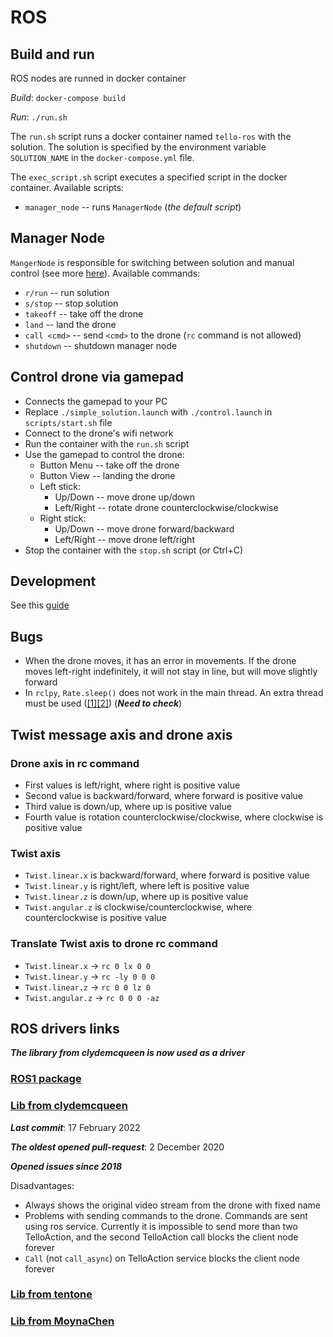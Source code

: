 # ROS

## Build and run

ROS nodes are runned in docker container

*Build*: `docker-compose build`

*Run*: `./run.sh`

The `run.sh` script runs a docker container named `tello-ros` with the solution.
The solution is specified by the environment variable `SOLUTION_NAME` in the `docker-compose.yml` file.

The `exec_script.sh` script executes a specified script in the docker container. Available scripts:
* `manager_node` -- runs `ManagerNode` (*the default script*)

## Manager Node

`MangerNode` is responsible for switching between solution and manual control (see more [here](./wiki/development.md#node-managernode)).
Available commands:
* `r/run` -- run solution
* `s/stop` -- stop solution
* `takeoff` -- take off the drone
* `land` -- land the drone
* `call <cmd>` -- send `<cmd>` to the drone (`rc` command is not allowed)
* `shutdown` -- shutdown manager node

## Control drone via gamepad

* Connects the gamepad to your PC
* Replace `./simple_solution.launch` with `./control.launch` in `scripts/start.sh` file
* Connect to the drone's wifi network
* Run the container with the `run.sh` script
* Use the gamepad to control the drone:
  * Button Menu -- take off the drone
  * Button View -- landing the drone
  * Left stick:
    * Up/Down -- move drone up/down
    * Left/Right -- rotate drone counterclockwise/clockwise
  * Right stick:
    * Up/Down -- move drone forward/backward
    * Left/Right -- move drone left/right
* Stop the container with the `stop.sh` script (or Ctrl+C)

## Development

See this [guide](./wiki/development.md)

## Bugs

* When the drone moves, it has an error in movements. If the drone moves left-right indefinitely, it will not stay in line, but will move slightly forward
* In `rclpy`, `Rate.sleep()` does not work in the main thread. An extra thread must be used ([[1]](https://docs.ros.org/en/rolling/How-To-Guides/Sync-Vs-Async.html)[[2]](https://answers.ros.org/question/358343/rate-and-sleep-function-in-rclpy-library-for-ros2/)) (***Need to check***)

## Twist message axis and drone axis

### Drone axis in rc command

* First values is left/right, where right is positive value
* Second value is backward/forward, where forward is positive value
* Third value is down/up, where up is positive value
* Fourth value is rotation counterclockwise/clockwise, where clockwise is positive value

### Twist axis

* `Twist.linear.x` is backward/forward, where forward is positive value
* `Twist.linear.y` is right/left, where left is positive value
* `Twist.linear.z` is down/up, where up is positive value
* `Twist.angular.z` is clockwise/counterclockwise, where counterclockwise is positive value

### Translate Twist axis to drone rc command

* `Twist.linear.x` -> `rc 0 lx 0 0`
* `Twist.linear.y` -> `rc -ly 0 0 0`
* `Twist.linear.z` -> `rc 0 0 lz 0`
* `Twist.angular.z` -> `rc 0 0 0 -az`


## ROS drivers links

***The library from clydemcqueen is now used as a driver***

### [ROS1 package](https://wiki.ros.org/tello_driver)

### [Lib from clydemcqueen](https://github.com/clydemcqueen/tello_ros)

***Last commit***: 17 February 2022

***The oldest opened pull-request***: 2 December 2020

***Opened issues since 2018***

Disadvantages:  
* Always shows the original video stream from the drone with fixed name
* Problems with sending commands to the drone. Commands are sent using ros service. Currently it is impossible to send more than two TelloAction, and the second TelloAction call blocks the client node forever
* `Call` (not `call_async`) on TelloAction service blocks the client node forever
### [Lib from tentone](https://github.com/tentone/tello-ros2)

### [Lib from MoynaChen](https://github.com/MoynaChen/Tello_ROS)
